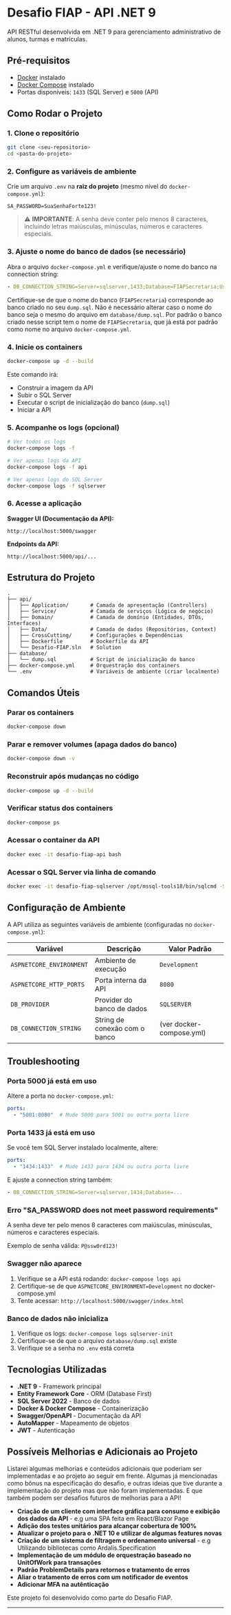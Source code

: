 # Desafio FIAP - API .NET 9

API RESTful desenvolvida em .NET 9 para gerenciamento administrativo de alunos, turmas e matrículas.

## Pré-requisitos

- [Docker](https://www.docker.com/get-started) instalado
- [Docker Compose](https://docs.docker.com/compose/install/) instalado
- Portas disponíveis: `1433` (SQL Server) e `5000` (API)

## Como Rodar o Projeto

### 1. Clone o repositório

```bash
git clone <seu-repositorio>
cd <pasta-do-projeto>
```

### 2. Configure as variáveis de ambiente

Crie um arquivo `.env` na **raiz do projeto** (mesmo nível do `docker-compose.yml`):

```env
SA_PASSWORD=SuaSenhaForte123!
```

> ⚠️ **IMPORTANTE**: A senha deve conter pelo menos 8 caracteres, incluindo letras maiúsculas, minúsculas, números e caracteres especiais.

### 3. Ajuste o nome do banco de dados (se necessário)

Abra o arquivo `docker-compose.yml` e verifique/ajuste o nome do banco na connection string:

```yaml
- DB_CONNECTION_STRING=Server=sqlserver,1433;Database=FIAPSecretaria;User Id=sa;Password=${SA_PASSWORD};TrustServerCertificate=True;
```

Certifique-se de que o nome do banco (`FIAPSecretaria`) corresponde ao banco criado no seu `dump.sql`. Não é necessário alterar caso o nome do banco seja o mesmo do arquivo em `database/dump.sql`. Por padrão o banco criado nesse script tem o nome de `FIAPSecretaria`, que já está por padrão como nome no arquivo `docker-compose.yml`.

### 4. Inicie os containers

```bash
docker-compose up -d --build
```

Este comando irá:
- Construir a imagem da API
- Subir o SQL Server
- Executar o script de inicialização do banco (`dump.sql`)
- Iniciar a API

### 5. Acompanhe os logs (opcional)

```bash
# Ver todos os logs
docker-compose logs -f

# Ver apenas logs da API
docker-compose logs -f api

# Ver apenas logs do SQL Server
docker-compose logs -f sqlserver
```

### 6. Acesse a aplicação

**Swagger UI (Documentação da API):**
```
http://localhost:5000/swagger
```

**Endpoints da API:**
```
http://localhost:5000/api/...
```

## Estrutura do Projeto

```
.
├── api/
│   ├── Application/       # Camada de apresentação (Controllers)
│   ├── Service/           # Camada de serviços (Lógica de negócio)
│   ├── Domain/            # Camada de domínio (Entidades, DTOs, Interfaces)
│   ├── Data/              # Camada de dados (Repositórios, Context)
│   ├── CrossCutting/      # Configurações e Dependências
│   ├── Dockerfile         # Dockerfile da API
│   └── Desafio-FIAP.sln   # Solution
├── database/
│   └── dump.sql           # Script de inicialização do banco
├── docker-compose.yml     # Orquestração dos containers
└── .env                   # Variáveis de ambiente (criar localmente)
```

## Comandos Úteis

### Parar os containers
```bash
docker-compose down
```

### Parar e remover volumes (apaga dados do banco)
```bash
docker-compose down -v
```

### Reconstruir após mudanças no código
```bash
docker-compose up -d --build
```

### Verificar status dos containers
```bash
docker-compose ps
```

### Acessar o container da API
```bash
docker exec -it desafio-fiap-api bash
```

### Acessar o SQL Server via linha de comando
```bash
docker exec -it desafio-fiap-sqlserver /opt/mssql-tools18/bin/sqlcmd -S localhost -U sa -P "SuaSenhaForte123!" -C
```

## Configuração de Ambiente

A API utiliza as seguintes variáveis de ambiente (configuradas no `docker-compose.yml`):

| Variável | Descrição | Valor Padrão |
|----------|-----------|--------------|
| `ASPNETCORE_ENVIRONMENT` | Ambiente de execução | `Development` |
| `ASPNETCORE_HTTP_PORTS` | Porta interna da API | `8080` |
| `DB_PROVIDER` | Provider do banco de dados | `SQLSERVER` |
| `DB_CONNECTION_STRING` | String de conexão com o banco | (ver docker-compose.yml) |

## Troubleshooting

### Porta 5000 já está em uso
Altere a porta no `docker-compose.yml`:
```yaml
ports:
  - "5001:8080"  # Mude 5000 para 5001 ou outra porta livre
```

### Porta 1433 já está em uso
Se você tem SQL Server instalado localmente, altere:
```yaml
ports:
  - "1434:1433"  # Mude 1433 para 1434 ou outra porta livre
```

E ajuste a connection string também:
```yaml
- DB_CONNECTION_STRING=Server=sqlserver,1434;Database=...
```

### Erro "SA_PASSWORD does not meet password requirements"
A senha deve ter pelo menos 8 caracteres com maiúsculas, minúsculas, números e caracteres especiais.

Exemplo de senha válida: `P@ssw0rd123!`

### Swagger não aparece
1. Verifique se a API está rodando: `docker-compose logs api`
2. Certifique-se de que `ASPNETCORE_ENVIRONMENT=Development` no docker-compose.yml
3. Tente acessar: `http://localhost:5000/swagger/index.html`

### Banco de dados não inicializa
1. Verifique os logs: `docker-compose logs sqlserver-init`
2. Certifique-se de que o arquivo `database/dump.sql` existe
3. Verifique se a senha no `.env` está correta

## Tecnologias Utilizadas

- **.NET 9** - Framework principal
- **Entity Framework Core** - ORM (Database First)
- **SQL Server 2022** - Banco de dados
- **Docker & Docker Compose** - Containerização
- **Swagger/OpenAPI** - Documentação da API
- **AutoMapper** - Mapeamento de objetos
- **JWT** - Autenticação

## Possíveis Melhorias e Adicionais ao Projeto

Listarei algumas melhorias e conteúdos adicionais que poderiam ser implementadas e ao projeto ao seguir em frente. Algumas já mencionadas como bônus na especificação do desafio, e outras ideias que tive durante a implementação do projeto mas que não foram implementadas. E que também podem ser desafios futuros de melhorias para a API!

- **Criação de um cliente com interface gráfica para consumo e exibição dos dados da API** - e.g uma SPA feita em React/Blazor Page
- **Adição dos testes unitários para alcançar cobertura de 100%**
- **Atualizar o projeto para o .NET 10 e utilizar de algumas features novas**
- **Criação de um sistema de filtragem e ordenamento universal** - e.g Utilizando bibliotecas como Ardalis.Specification
- **Implementação de um módulo de orquestração baseado no UnitOfWork para transações**
- **Padrão ProblemDetails para retornos e tratamento de erros**
- **Aliar o tratamento de erros com um notificador de eventos**
- **Adicionar MFA na autênticação**

Este projeto foi desenvolvido como parte do Desafio FIAP.

---
